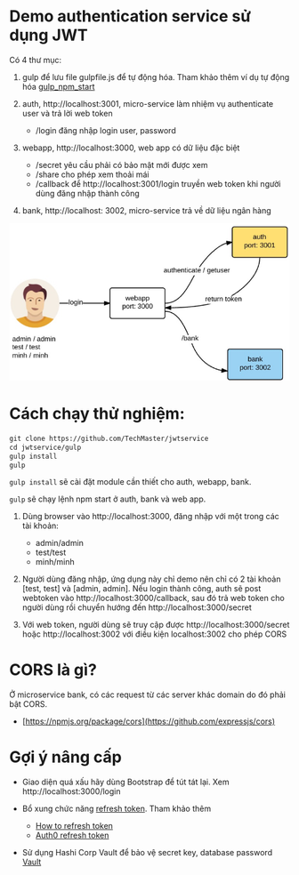 # Demo authentication service sử dụng JWT

Có 4 thư mục:

1. gulp để lưu file gulpfile.js để tự động hóa. Tham khảo thêm ví dụ tự động hóa [gulp_npm_start](https://github.com/TechMaster/gulp_npm_start)
2. auth, http://localhost:3001, micro-service làm nhiệm vụ authenticate user và trả lời web token
    - /login  đăng nhập login user, password
    
3. webapp, http://localhost:3000, web app có dữ liệu đặc biệt
    - /secret yêu cầu phải có bảo mật mới được xem
    - /share cho phép xem thoải mái
    - /callback để http://localhost:3001/login truyền web token khi người dùng đăng nhập thành công
4. bank, http://localhost: 3002, micro-service trả về dữ liệu ngân hàng

 ![diagram](diagram.jpg)    
     

# Cách chạy thử nghiệm:

```
git clone https://github.com/TechMaster/jwtservice
cd jwtservice/gulp
gulp install
gulp
```
```gulp install``` sẽ cài đặt module cần thiết cho auth, webapp, bank.

```gulp``` sẽ chạy lệnh npm start ở auth, bank và web app.


1. Dùng browser vào http://localhost:3000, đăng nhập với một trong các tài khoản:
    - admin/admin
    - test/test
    - minh/minh

2. Người dùng đăng nhập, ứng dụng này chỉ demo nên chỉ có 2 tài khoản [test, test] và [admin, admin]. Nếu login thành công, auth sẽ
post webtoken vào http://localhost:3000/callback, sau đó trả web token cho người dùng rồi chuyển hướng đến http://localhost:3000/secret

3. Với web token, người dùng sẽ truy cập được http://localhost:3000/secret hoặc http://localhost:3002 với điều kiện localhost:3002 cho phép CORS

# CORS là gì?

Ở microservice bank, có các request từ các server khác domain do đó phải bật CORS.
- [https://npmjs.org/package/cors](https://github.com/expressjs/cors)

# Gợi ý nâng cấp
- Giao diện quá xấu hãy dùng Bootstrap để tút tát lại. Xem
http://localhost:3000/login

- Bổ xung chức năng  [refresh token](https://auth0.com/blog/refresh-tokens-what-are-they-and-when-to-use-them/). Tham khảo thêm
    - [How to refresh token](https://laracasts.com/discuss/channels/general-discussion/how-to-refreshing-jwt-token)
    - [Auth0 refresh token](https://auth0.com/docs/tokens/refresh-token)
    
- Sử dụng Hashi Corp Vault để bảo vệ secret key, database password [Vault](https://www.vaultproject.io/intro/index.html)